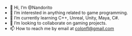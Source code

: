- 👋 Hi, I’m @Nandorito
- 👀 I’m interested in anything related to game programming.
- 🌱 I’m currently learning C++, Unreal, Unity, Maya, C#.
- 💞️ I’m looking to collaborate on gaming projects.
- 📫 How to reach me by email at colonfl@gmail.com

<!---
Nandorito/Nandorito is a ✨ special ✨ repository because its `README.md` (this file) appears on your GitHub profile.
You can click the Preview link to take a look at your changes.
--->
